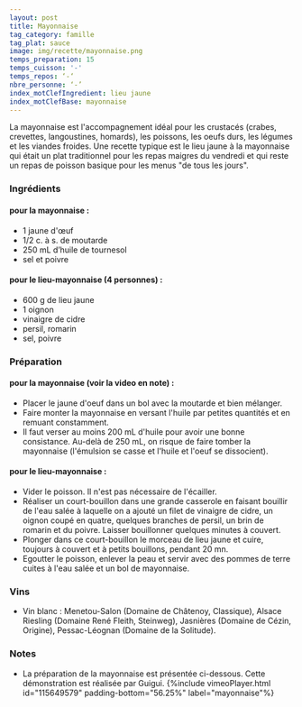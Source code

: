 ```yaml
---
layout: post
title: Mayonnaise
tag_category: famille
tag_plat: sauce
image: img/recette/mayonnaise.png
temps_preparation: 15
temps_cuisson: '-'
temps_repos: ‘-‘
nbre_personne: ‘-’
index_motClefIngredient: lieu jaune
index_motClefBase: mayonnaise
---
```

La mayonnaise est l'accompagnement idéal pour les crustacés (crabes, crevettes, langoustines, homards), les poissons, les oeufs durs, les légumes et les viandes froides. Une recette typique est le lieu jaune à la mayonnaise qui était un plat traditionnel pour les repas maigres du vendredi et qui reste un repas de poisson basique pour les menus "de tous les jours".

### Ingrédients
#### pour la mayonnaise :
* 1 jaune d'œuf
* 1/2 c. à s. de moutarde
* 250 mL d’huile de tournesol
* sel et poivre

#### pour le lieu-mayonnaise (4 personnes) :
* 600 g de lieu jaune
* 1 oignon
* vinaigre de cidre
* persil, romarin
* sel, poivre

### Préparation
#### pour la mayonnaise (voir la video en note) :
* Placer le jaune d'oeuf dans un bol avec la moutarde et bien mélanger.
* Faire monter la mayonnaise en versant l'huile par petites quantités et en remuant constamment.
* Il faut verser au moins 200 mL d'huile pour avoir une bonne consistance. Au-delà de 250 mL, on risque de faire tomber la mayonnaise (l'émulsion se casse et l'huile et l'oeuf se dissocient).

#### pour le lieu-mayonnaise :
* Vider le poisson. Il n'est pas nécessaire de l'écailler.
* Réaliser un court-bouillon dans une grande casserole en faisant bouillir de l'eau salée à laquelle on a ajouté un filet de vinaigre de cidre, un oignon coupé en quatre, quelques branches de persil, un brin de romarin et du poivre. Laisser bouillonner quelques minutes à couvert.
* Plonger dans ce court-bouillon le morceau de lieu jaune et cuire, toujours à couvert et à petits bouillons, pendant 20 mn.
* Egoutter le poisson, enlever la peau et servir avec des pommes de terre cuites à l'eau salée et un bol de mayonnaise.

### Vins
* Vin blanc : Menetou-Salon (Domaine de Châtenoy, Classique), Alsace Riesling (Domaine René Fleith, Steinweg), Jasnières (Domaine de Cézin, Origine), Pessac-Léognan (Domaine de la Solitude).

### Notes
* La préparation de la mayonnaise est présentée ci-dessous. Cette démonstration est réalisée par Guigui. {%include vimeoPlayer.html id="115649579" padding-bottom="56.25%" label="mayonnaise"%}
